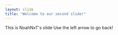 ```yaml
---
layout: slide
title: "Welcome to our second slide!"
---
```

This is NoahNxT's slide
Use the left arrow to go back!